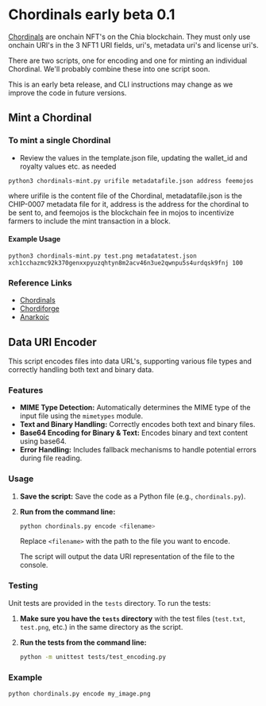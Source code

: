 # Chordinals early beta 0.1

[Chordinals](https://www.chordinals.com/) are onchain NFT's on the Chia blockchain. They must only use onchain URI's in the 3 NFT1 URI fields, uri's, metadata uri's and license uri's.

There are two scripts, one for encoding and one for minting an individual Chordinal. We'll probably combine these into one script soon.

This is an early beta release, and CLI instructions may change as we improve the code in future versions.

## Mint a Chordinal

### To mint a single Chordinal

- Review the values in the template.json file, updating the wallet_id and royalty values etc. as needed

```
python3 chordinals-mint.py urifile metadatafile.json address feemojos
```

where urifile is the content file of the Chordinal, metadatafile.json is the CHIP-0007 metadata file for it, address is the address for the chordinal to be sent to, and feemojos is the blockchain fee in mojos to incentivize farmers to include the mint transaction in a block.

#### Example Usage

```
python3 chordinals-mint.py test.png metadatatest.json xch1cchazmc92k370genxxpyuzqhtyn8m2acv46n3ue2qwnpu5s4urdqsk9fnj 100
```

### Reference Links

- [Chordinals](https://www.chordinals.com/)
- [Chordiforge](https://www.chordiforge.com/)
- [Anarkoic](https://www.anarkoic.com/)

## Data URI Encoder

This script encodes files into data URL's, supporting various file types and correctly handling both text and binary data.

### Features

- **MIME Type Detection:** Automatically determines the MIME type of the input file using the `mimetypes` module.
- **Text and Binary Handling:** Correctly encodes both text and binary files.
- **Base64 Encoding for Binary & Text:** Encodes binary and text content using base64.
- **Error Handling:** Includes fallback mechanisms to handle potential errors during file reading.

### Usage

1.  **Save the script:** Save the code as a Python file (e.g., `chordinals.py`).
2.  **Run from the command line:**

    ```bash
    python chordinals.py encode <filename>
    ```

    Replace `<filename>` with the path to the file you want to encode.

    The script will output the data URI representation of the file to the console.

### Testing

Unit tests are provided in the `tests` directory. To run the tests:

1.  **Make sure you have the `tests` directory** with the test files (`test.txt`, `test.png`, etc.) in the same directory as the script.
2.  **Run the tests from the command line:**

    ```bash
    python -m unittest tests/test_encoding.py
    ```

### Example

```bash
python chordinals.py encode my_image.png
```

